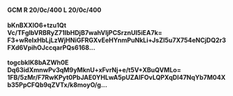#### GCM R 20/0c/400 L 20/0c/400
**bKnBXXlO6+tzu1Qt**<br/>**Vc/TFglbVRBRyZ71IbHDjB7wahVljPCSrznUI5iEA7k=**<br/>**F3+wReIxHbLjLzWjHNiGFRGXvEeHYnmPuNkLi+JsZI5u7X754eNCjDQ2r3FXd6VpihOJccqarPQs6168...**<br/><br/>
**togcbkIK8bAZWh0E**<br/>**Dq63idXmnwPv3qM9yMknU+xFvrNj+e/t5V+XBuQVMLo=**<br/>**1FB/5zMr/F7RwKPyt0PbJAE0YHLwA5pUZAIFOvLQPXqDI47NqYb7M04Xb35PpCFQb9qZVTx/k8moyO/g...**